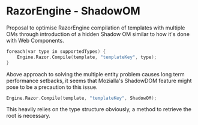 # RazorEngine - ShadowOM
Proposal to optimise RazorEngine compilation of templates with multiple OMs
through introduction of a hidden Shadow OM similar to how it's done with Web Components.
```c
foreach(var type in supportedTypes) {
    Engine.Razor.Compile(template, "templateKey", type);
}
```
Above approach to solving the multiple entity problem causes long term performance setbacks,
it seems that Mozialla's ShadowDOM feature might pose to be a precaution to this issue.
```c
Engine.Razor.Compile(template, "templateKey", ShadowOM);
```
This heavily relies on the type structure obviously, a method to retrieve the root is necessary.

